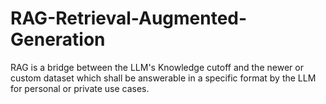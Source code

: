 # RAG-Retrieval-Augmented-Generation
RAG is a bridge between the LLM's Knowledge cutoff and the newer or custom dataset which shall be answerable in a specific format by the LLM for personal or private use cases.
